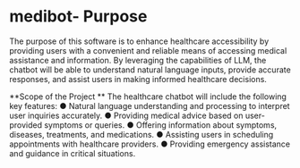 # medibot- Purpose  
The purpose of this software is to enhance healthcare accessibility by providing users with a convenient 
and reliable means of accessing medical assistance and information. By leveraging the capabilities of 
LLM, the chatbot will be able to understand natural language inputs, provide accurate responses, and 
assist users in making informed healthcare decisions. 

**Scope of the Project **
The healthcare chatbot will include the following key features: 
● Natural language understanding and processing to interpret user inquiries accurately. 
● Providing medical advice based on user-provided symptoms or queries. 
● Offering information about symptoms, diseases, treatments, and medications. 
● Assisting users in scheduling appointments with healthcare providers. 
● Providing emergency assistance and guidance in critical situations.
